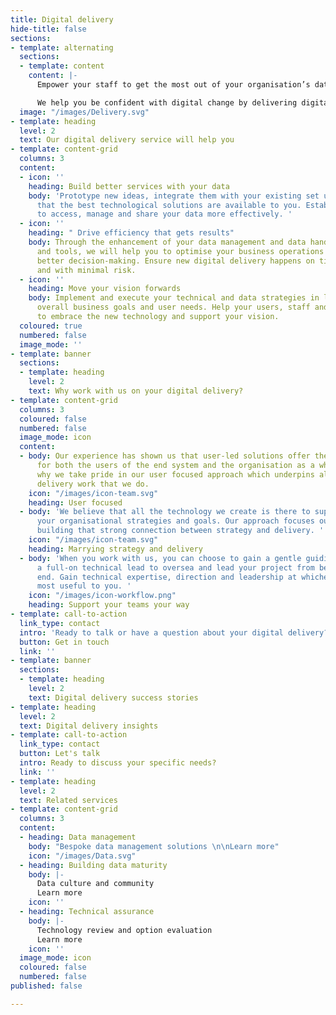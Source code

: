 ```yaml
---
title: Digital delivery
hide-title: false
sections:
- template: alternating
  sections:
  - template: content
    content: |-
      Empower your staff to get the most out of your organisation’s data by making sure you have the best user-centred tools and technology to help them achieve this

      We help you be confident with digital change by delivering digital products. We work with user researchers, service designers and multi-disciplinary teams to lead and develop your data intensive services
  image: "/images/Delivery.svg"
- template: heading
  level: 2
  text: Our digital delivery service will help you
- template: content-grid
  columns: 3
  content:
  - icon: ''
    heading: Build better services with your data
    body: 'Prototype new ideas, integrate them with your existing set up and ensure
      that the best technological solutions are available to you. Establish new ways
      to access, manage and share your data more effectively. '
  - icon: ''
    heading: " Drive efficiency that gets results"
    body: Through the enhancement of your data management and data handling processes
      and tools, we will help you to optimise your business operations to support
      better decision-making. Ensure new digital delivery happens on time, to budget
      and with minimal risk.
  - icon: ''
    heading: Move your vision forwards
    body: Implement and execute your technical and data strategies in line with your
      overall business goals and user needs. Help your users, staff and stakeholders
      to embrace the new technology and support your vision.
  coloured: true
  numbered: false
  image_mode: ''
- template: banner
  sections:
  - template: heading
    level: 2
    text: Why work with us on your digital delivery?
- template: content-grid
  columns: 3
  coloured: false
  numbered: false
  image_mode: icon
  content:
  - body: Our experience has shown us that user-led solutions offer the best results
      for both the users of the end system and the organisation as a whole. That is
      why we take pride in our user focused approach which underpins all of the digital
      delivery work that we do.
    icon: "/images/icon-team.svg"
    heading: User focused
  - body: 'We believe that all the technology we create is there to support and underpin
      your organisational strategies and goals. Our approach focuses our energy on
      building that strong connection between strategy and delivery. '
    icon: "/images/icon-team.svg"
    heading: Marrying strategy and delivery
  - body: 'When you work with us, you can choose to gain a gentle guiding hand or
      a full-on technical lead to oversea and lead your project from beginning to
      end. Gain technical expertise, direction and leadership at whichever level is
      most useful to you. '
    icon: "/images/icon-workflow.png"
    heading: Support your teams your way
- template: call-to-action
  link_type: contact
  intro: 'Ready to talk or have a question about your digital delivery?   '
  button: Get in touch
  link: ''
- template: banner
  sections:
  - template: heading
    level: 2
    text: Digital delivery success stories
- template: heading
  level: 2
  text: Digital delivery insights
- template: call-to-action
  link_type: contact
  button: Let's talk
  intro: Ready to discuss your specific needs?
  link: ''
- template: heading
  level: 2
  text: Related services
- template: content-grid
  columns: 3
  content:
  - heading: Data management
    body: "Bespoke data management solutions \n\nLearn more"
    icon: "/images/Data.svg"
  - heading: Building data maturity
    body: |-
      Data culture and community
      Learn more
    icon: ''
  - heading: Technical assurance
    body: |-
      Technology review and option evaluation
      Learn more
    icon: ''
  image_mode: icon
  coloured: false
  numbered: false
published: false

---
```

